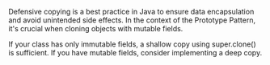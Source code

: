 Defensive copying is a best practice in Java to ensure data encapsulation and avoid unintended side effects.
In the context of the Prototype Pattern, it's crucial when cloning objects with mutable fields.


If your class has only immutable fields, a shallow copy using super.clone() is sufficient.
If you have mutable fields, consider implementing a deep copy.